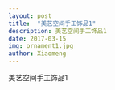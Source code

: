 ```yaml
---
layout: post
title:  "美艺空间手工饰品1"
description: 美艺空间手工饰品1
date: 2017-03-15
img: ornament1.jpg
author: Xiaomeng
---
```

美艺空间手工饰品1
